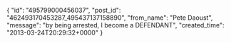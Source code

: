  {
   "id": "495799000456037",
   "post_id": "462493170453287_495437137158890",
   "from_name": "Pete Daoust",
   "message": "by being arrested, I become a DEFENDANT",
   "created_time": "2013-03-24T20:29:32+0000"
 }
